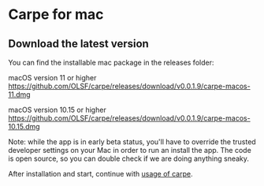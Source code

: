 # Carpe for mac

## Download the latest version

You can find the installable mac package in the releases folder:

macOS version 11 or higher
https://github.com/OLSF/carpe/releases/download/v0.0.1.9/carpe-macos-11.dmg

macOS version 10.15 or higher
https://github.com/OLSF/carpe/releases/download/v0.0.1.9/carpe-macos-10.15.dmg

Note: while the app is in early beta status, you'll have to override the trusted developer settings on your Mac in order to run an install the app. The code is open source, so you can double check if we are doing anything sneaky.

After installation and start, continue with [usage of carpe](usage.md).

